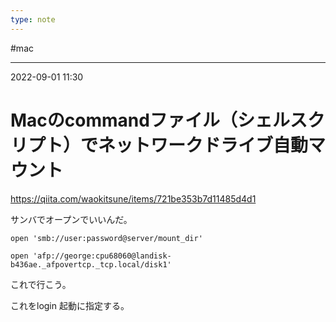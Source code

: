 ```yaml
---
type: note
---
```


#mac 

---
2022-09-01  11:30

# Macのcommandファイル（シェルスクリプト）でネットワークドライブ自動マウント

https://qiita.com/waokitsune/items/721be353b7d11485d4d1


サンバでオープンでいいんだ。

```shell
open 'smb://user:password@server/mount_dir'
```

```shell
open 'afp://george:cpu68060@landisk-b436ae._afpovertcp._tcp.local/disk1'
```

これで行こう。

これをlogin 起動に指定する。



